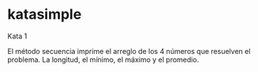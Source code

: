 # katasimple

Kata 1

El método secuencia imprime el arreglo de los 4 números que resuelven el problema. La longitud, el mínimo, el máximo y el promedio. 
